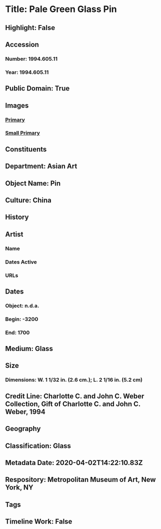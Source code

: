 # Title: Pale Green Glass Pin
## Highlight: False
## Accession
### Number: 1994.605.11
### Year: 1994.605.11
## Public Domain: True
## Images
### [Primary](https://images.metmuseum.org/CRDImages/as/original/1994_605_11_O1.jpg)
### [Small Primary](https://images.metmuseum.org/CRDImages/as/web-large/1994_605_11_O1.jpg)
## Constituents
## Department: Asian Art
## Object Name: Pin
## Culture: China
## History
## Artist
### Name
### Dates Active
### URLs
## Dates
### Object: n.d.a.
### Begin: -3200
### End: 1700
## Medium: Glass
## Size
### Dimensions: W. 1 1/32 in. (2.6 cm.); L. 2 1/16 in. (5.2 cm)
## Credit Line: Charlotte C. and John C. Weber Collection, Gift of Charlotte C. and John C. Weber, 1994
## Geography
## Classification: Glass
## Metadata Date: 2020-04-02T14:22:10.83Z
## Respository: Metropolitan Museum of Art, New York, NY
## Tags
## Timeline Work: False